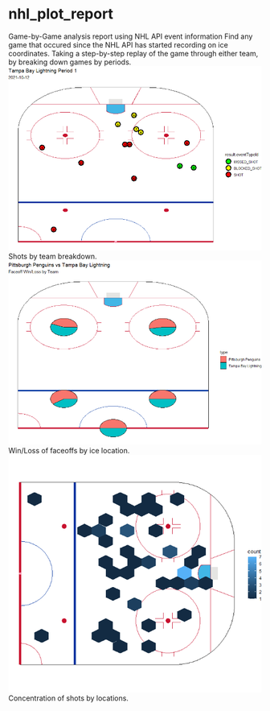 # nhl_plot_report
Game-by-Game analysis report using NHL API event information
Find any game that occured since the NHL API has started recording on ice coordinates.
Taking a step-by-step replay of the game through either team, by breaking down games by periods.
![alt_text](https://github.com/Bamfordb/nhl_plot_report/blob/main/period_1_shots.png?raw=TRUE)
Shots by team breakdown.
![alt_text](https://github.com/Bamfordb/nhl_plot_report/blob/main/faceoff_by_location.png?raw=TRUE)
Win/Loss of faceoffs by ice location.
![alt_text](https://github.com/Bamfordb/nhl_plot_report/blob/main/hex_shots_game_01_tampa.png?raw=TRUE)
Concentration of shots by locations.

